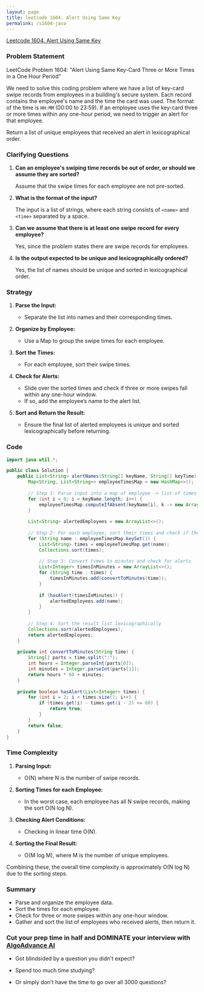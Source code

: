 ```yaml
---
layout: page
title: leetcode 1604. Alert Using Same Key
permalink: /s1604-java
---
```

[Leetcode 1604. Alert Using Same Key](https://algoadvance.github.io/algoadvance/l1604)
### Problem Statement

LeetCode Problem 1604: "Alert Using Same Key-Card Three or More Times in a One Hour Period"

We need to solve this coding problem where we have a list of key-card swipe records from employees in a building's secure system. Each record contains the employee's name and the time the card was used. The format of the time is `HH:MM` (00:00 to 23:59). If an employee uses the key-card three or more times within any one-hour period, we need to trigger an alert for that employee.

Return a list of unique employees that received an alert in lexicographical order.

### Clarifying Questions

1. **Can an employee's swiping time records be out of order, or should we assume they are sorted?**
   
   Assume that the swipe times for each employee are not pre-sorted.

2. **What is the format of the input?**

   The input is a list of strings, where each string consists of `<name>` and `<time>` separated by a space.

3. **Can we assume that there is at least one swipe record for every employee?**

   Yes, since the problem states there are swipe records for employees.

4. **Is the output expected to be unique and lexicographically ordered?**

   Yes, the list of names should be unique and sorted in lexicographical order.

### Strategy

1. **Parse the Input:**
   - Separate the list into names and their corresponding times.
   
2. **Organize by Employee:**
   - Use a Map to group the swipe times for each employee.
   
3. **Sort the Times:**
   - For each employee, sort their swipe times.
   
4. **Check for Alerts:**
   - Slide over the sorted times and check if three or more swipes fall within any one-hour window.
   - If so, add the employee’s name to the alert list.
   
5. **Sort and Return the Result:**
   - Ensure the final list of alerted employees is unique and sorted lexicographically before returning.

### Code

```java
import java.util.*;

public class Solution {
    public List<String> alertNames(String[] keyName, String[] keyTime) {
        Map<String, List<String>> employeeTimesMap = new HashMap<>();
        
        // Step 1: Parse input into a map of employee -> list of times
        for (int i = 0; i < keyName.length; i++) {
            employeeTimesMap.computeIfAbsent(keyName[i], k -> new ArrayList<>()).add(keyTime[i]);
        }
        
        List<String> alertedEmployees = new ArrayList<>();
        
        // Step 2: For each employee, sort their times and check if they triggered an alert
        for (String name : employeeTimesMap.keySet()) {
            List<String> times = employeeTimesMap.get(name);
            Collections.sort(times);
            
            // Step 3: Convert times to minutes and check for alerts
            List<Integer> timesInMinutes = new ArrayList<>();
            for (String time : times) {
                timesInMinutes.add(convertToMinutes(time));
            }
            
            if (hasAlert(timesInMinutes)) {
                alertedEmployees.add(name);
            }
        }
        
        // Step 4: Sort the result list lexicographically
        Collections.sort(alertedEmployees);
        return alertedEmployees;
    }
    
    private int convertToMinutes(String time) {
        String[] parts = time.split(":");
        int hours = Integer.parseInt(parts[0]);
        int minutes = Integer.parseInt(parts[1]);
        return hours * 60 + minutes;
    }
    
    private boolean hasAlert(List<Integer> times) {
        for (int i = 2; i < times.size(); i++) {
            if (times.get(i) - times.get(i - 2) <= 60) {
                return true;
            }
        }
        return false;
    }
}
```

### Time Complexity

1. **Parsing Input:**
   - O(N) where N is the number of swipe records.

2. **Sorting Times for each Employee:**
   - In the worst case, each employee has all N swipe records, making the sort O(N log N).

3. **Checking Alert Conditions:**
   - Checking in linear time O(N).

4. **Sorting the Final Result:**
   - O(M log M), where M is the number of unique employees.

Combining these, the overall time complexity is approximately O(N log N) due to the sorting steps.

### Summary

- Parse and organize the employee data.
- Sort the times for each employee.
- Check for three or more swipes within any one-hour window.
- Gather and sort the list of employees who received alerts, then return it.


### Cut your prep time in half and DOMINATE your interview with [AlgoAdvance AI](https://algoAdvance.com)

- Got blindsided by a question you didn't expect?

- Spend too much time studying?

- Or simply don't have the time to go over all 3000 questions?

